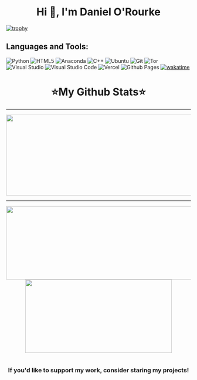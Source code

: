 <h1 align="center">Hi 👋, I'm Daniel O'Rourke</h1>

[![trophy](https://github-profile-trophy.vercel.app/?username=DanielOrourke02&theme=onedark)](https://github.com/ryo-ma/github-profile-trophy)

## Languages and Tools:

![Python](https://img.shields.io/badge/python-3670A0?style=for-the-badge&logo=python&logoColor=ffdd54)
![HTML5](https://img.shields.io/badge/html5-%23E34F26.svg?style=for-the-badge&logo=html5&logoColor=white)
![Anaconda](https://img.shields.io/badge/Anaconda-%2344A833.svg?style=for-the-badge&logo=anaconda&logoColor=white)
![C++](https://img.shields.io/badge/c++-%2300599C.svg?style=for-the-badge&logo=c%2B%2B&logoColor=white)
![Ubuntu](https://img.shields.io/badge/Ubuntu-E95420?style=for-the-badge&logo=ubuntu&logoColor=white)
![Git](https://img.shields.io/badge/GIT-E44C30?style=for-the-badge&logo=git&logoColor=white)
![Tor](https://img.shields.io/badge/Tor-7D4698?style=for-the-badge&logo=Tor-Browser&logoColor=white)
![Visual Studio](https://img.shields.io/badge/Visual%20Studio-5C2D91.svg?style=for-the-badge&logo=visual-studio&logoColor=white)
![Visual Studio Code](https://img.shields.io/badge/Visual%20Studio%20Code-0078d7.svg?style=for-the-badge&logo=visual-studio-code&logoColor=white)
![Vercel](https://img.shields.io/badge/vercel-%23000000.svg?style=for-the-badge&logo=vercel&logoColor=white)
![Github Pages](https://img.shields.io/badge/github%20pages-121013?style=for-the-badge&logo=github&logoColor=white)
[![wakatime](https://wakatime.com/badge/user/61c0b7dc-025f-410d-a584-b3bb9ce0db9f.svg)](https://wakatime.com/@61c0b7dc-025f-410d-a584-b3bb9ce0db9f)

<div align="center">
  <h1>⭐My Github Stats⭐</h1>
</div>

---

  
<p align="center">
  <img width="800" height="220" src="https://streak-stats.demolab.com?user=DanielOrourke02&theme=highcontrast&hide_border=true&border_radius=5&card_width=800">
</p>


---




<p align="center">
  <img width="600" height="200" src="https://github-readme-stats.vercel.app/api?username=DanielOrourke02&show_icons=true&theme=vision-friendly-dark">
  <img width="400" height="200" src="https://github-readme-stats.vercel.app/api/top-langs/?username=DanielOrourke02&size_weight=0.0005&count_weight=0.3&layout=compact&theme=vision-friendly-dark">
</p>
 


<div id="header" align="center">
  <img src="https://komarev.com/ghpvc/?username=DanielOrourke02&style=for-the-badge&color=orange" alt=""/>
</div>

<div align="center">
  <h3>If you'd like to support my work, consider staring my projects!</h3>
</div>
